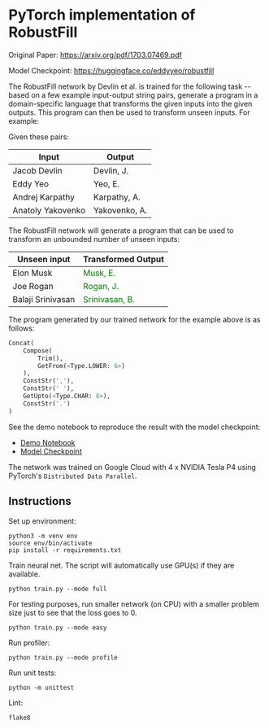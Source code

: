 # PyTorch implementation of RobustFill

Original Paper: https://arxiv.org/pdf/1703.07469.pdf

Model Checkpoint: https://huggingface.co/eddyyeo/robustfill

The RobustFill network by Devlin et al. is trained for the following task -- based on a few example input-output string pairs, generate a program in a domain-specific language that transforms the given inputs into the given outputs.
This program can then be used to transform unseen inputs. For example:

Given these pairs:

| Input              | Output        |
| ------------------ | ------------- |
| Jacob Devlin       | Devlin, J.    |
| Eddy Yeo           | Yeo, E.       |
| Andrej Karpathy    | Karpathy, A.  |
| Anatoly Yakovenko  | Yakovenko, A. |

The RobustFill network will generate a program that can be used to transform an unbounded number of unseen inputs:


| Unseen input      | Transformed Output                        |
| ----------------- | ----------------------------------------- |
| Elon Musk         | <font color="green">Musk, E.</font>       |
| Joe Rogan         | <font color="green">Rogan, J.</font>      |
| Balaji Srinivasan | <font color="green">Srinivasan, B.</font> |

The program generated by our trained network for the example above is as follows:

```python
Concat(
    Compose(
        Trim(),
        GetFrom(<Type.LOWER: 6>)
    ),
    ConstStr(','),
    ConstStr(' '),
    GetUpto(<Type.CHAR: 8>),
    ConstStr('.')
)
```

See the demo notebook to reproduce the result with the model checkpoint:
- [Demo Notebook](demo.ipynb)
- [Model Checkpoint](https://huggingface.co/eddyyeo/robustfill)

The network was trained on Google Cloud with 4 x NVIDIA Tesla P4 using PyTorch's `Distributed Data Parallel`.

## Instructions

Set up environment:

```
python3 -m venv env
source env/bin/activate
pip install -r requirements.txt
```

Train neural net. The script will automatically use GPU(s) if they are available.

```
python train.py --mode full
```

For testing purposes, run smaller network (on CPU) with a smaller problem size just to see that the loss goes to 0.

```
python train.py --mode easy
```

Run profiler:

```
python train.py --mode profile
```

Run unit tests:

```
python -m unittest
```

Lint:

```
flake8
```
